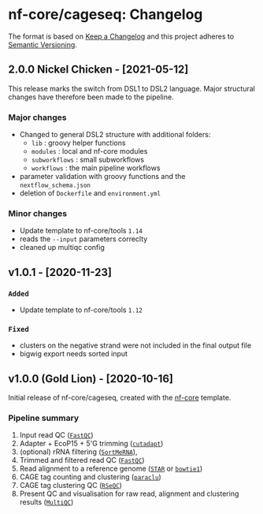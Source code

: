 # nf-core/cageseq: Changelog

The format is based on [Keep a Changelog](https://keepachangelog.com/en/1.0.0/)
and this project adheres to [Semantic Versioning](https://semver.org/spec/v2.0.0.html).

## 2.0.0 Nickel Chicken - [2021-05-12]

This release marks the switch from DSL1 to DSL2 language. Major structural changes have therefore been made to the pipeline.

### Major changes

* Changed to general DSL2 structure with additional folders:
  * `lib` : groovy helper functions
  * `modules` : local and nf-core modules
  * `subworkflows` : small subworkflows
  * `workflows` : the main pipeline workflows
* parameter validation with groovy functions and the `nextflow_schema.json`
* deletion of `Dockerfile` and `environment.yml`

### Minor changes

* Update template to nf-core/tools `1.14`
* reads the `--input` parameters correclty
* cleaned up multiqc config

## v1.0.1 - [2020-11-23]

### `Added`

* Update template to nf-core/tools `1.12`

### `Fixed`

* clusters on the negative strand were not included in the final output file
* bigwig export needs sorted input

## v1.0.0 (Gold Lion) - [2020-10-16]

Initial release of nf-core/cageseq, created with the [nf-core](https://nf-co.re/) template.

### Pipeline summary

1. Input read QC ([`FastQC`](https://www.bioinformatics.babraham.ac.uk/projects/fastqc/))
2. Adapter + EcoP15 + 5'G trimming ([`cutadapt`](https://github.com/OpenGene/fastp))
3. (optional) rRNA filtering ([`SortMeRNA`](https://github.com/biocore/sortmerna)),
4. Trimmed and filtered read QC ([`FastQC`](https://www.bioinformatics.babraham.ac.uk/projects/fastqc/))
5. Read alignment to a reference genome ([`STAR`](https://github.com/alexdobin/STAR) or [`bowtie1`](http://bowtie-bio.sourceforge.net/index.shtml))
6. CAGE tag counting and clustering ([`paraclu`](http://cbrc3.cbrc.jp/~martin/paraclu/))
7. CAGE tag clustering QC ([`RSeQC`](http://rseqc.sourceforge.net/))
8. Present QC and visualisation for raw read, alignment and clustering results ([`MultiQC`](http://multiqc.info/))
